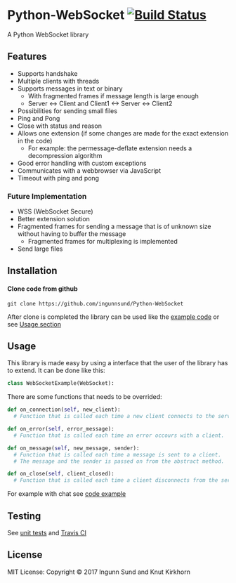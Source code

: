 # Python-WebSocket    [![Build Status](https://api.travis-ci.com/ingunnsund/Python-WebSocket.svg?token=ZxxpdBJahNzv1GsguPxE&branch=master)](https://travis-ci.com/ingunnsund/Python-WebSocket)

A Python WebSocket library


## Features
- Supports handshake
- Multiple clients with threads
- Supports messages in text or binary  
  - With fragmented frames if message length is large enough
  - Server <-> Client and Client1 <-> Server <-> Client2
- Possibilities for sending small files 
- Ping and Pong
- Close with status and reason
- Allows one extension (if some changes are made for the exact extension in the code)
  - For example: the permessage-deflate extension needs a decompression algorithm 
- Good error handling with custom exceptions
- Communicates with a webbrowser via JavaScript
- Timeout with ping and pong

### Future Implementation
- WSS (WebSocket Secure)
- Better extension solution
- Fragmented frames for sending a message that is of unknown size without having to buffer the message
  - Fragmented frames for multiplexing is implemented
- Send large files

## Installation
#### Clone code from github
```
git clone https://github.com/ingunnsund/Python-WebSocket
```

After clone is completed the library can be used like the [example code](example) or see [Usage section](https://github.com/ingunnsund/Python-WebSocket#usage)

## Usage
This library is made easy by using a interface that the user of the library has to extend.
It can be done like this:
```python
class WebSocketExample(WebSocket):
```
There are some functions that needs to be overrided:
```python
def on_connection(self, new_client):
  # Function that is called each time a new client connects to the server.

def on_error(self, error_message):
  # Function that is called each time an error occours with a client.

def on_message(self, new_message, sender):
  # Function that is called each time a message is sent to a client.
  # The message and the sender is passed on from the abstract method.

def on_close(self, client_closed):
  # Function that is called each time a client disconnects from the server.
```

For example with chat see [code example](example)


## Testing
See [unit tests](tests) and [Travis CI](https://travis-ci.com/ingunnsund/Python-WebSocket)

## License 
MIT License: Copyright © 2017 Ingunn Sund and Knut Kirkhorn
